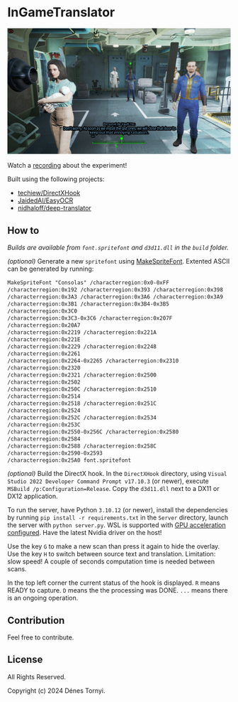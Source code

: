 # InGameTranslator

<a href="https://www.youtube.com/watch?v=tOIljr3YTzo">
<img src="https://github.com/pinting/InGameTranslator/raw/master/screenshot.png" width="600" />
</a>

Watch a [recording](https://www.youtube.com/watch?v=tOIljr3YTzo) about the experiment!

Built using the following projects:
- <a href="https://github.com/techiew/DirectXHook">techiew/DirectXHook</a>
- <a href="https://github.com/JaidedAI/EasyOCR">JaidedAI/EasyOCR</a>
- <a href="https://github.com/nidhaloff/deep-translator">nidhaloff/deep-translator</a>

## How to

_Builds are available from `font.spritefont` and `d3d11.dll` in the `build` folder._

_(optional)_ Generate a new `spritefont` using [MakeSpriteFont](https://github.com/microsoft/DirectXTK/wiki/MakeSpriteFont). Extented ASCII can be generated by running:

```
MakeSpriteFont "Consolas" /characterregion:0x0-0xFF
/characterregion:0x192 /characterregion:0x393 /characterregion:0x398
/characterregion:0x3A3 /characterregion:0x3A6 /characterregion:0x3A9
/characterregion:0x3B1 /characterregion:0x3B4-0x3B5 /characterregion:0x3C0
/characterregion:0x3C3-0x3C6 /characterregion:0x207F /characterregion:0x20A7
/characterregion:0x2219 /characterregion:0x221A /characterregion:0x221E
/characterregion:0x2229 /characterregion:0x2248 /characterregion:0x2261
/characterregion:0x2264-0x2265 /characterregion:0x2310 /characterregion:0x2320
/characterregion:0x2321 /characterregion:0x2500 /characterregion:0x2502
/characterregion:0x250C /characterregion:0x2510 /characterregion:0x2514
/characterregion:0x2518 /characterregion:0x251C /characterregion:0x2524
/characterregion:0x252C /characterregion:0x2534 /characterregion:0x253C
/characterregion:0x2550-0x256C /characterregion:0x2580 /characterregion:0x2584
/characterregion:0x2588 /characterregion:0x258C /characterregion:0x2590-0x2593
/characterregion:0x25A0 font.spritefont
```

_(optional)_ Build the DirectX hook. In the `DirectXHook` directory, using `Visual Studio 2022 Developer Command Prompt v17.10.3` (or newer), execute `MSBuild /p:Configuration=Release`. Copy the `d3d11.dll` next to a DX11 or DX12 application.

To run the server, have Python `3.10.12` (or newer), install the dependencies by running `pip install -r requirements.txt` in the `Server` directory, launch the server with `python server.py`. WSL is supported with [GPU acceleration configured](https://docs.nvidia.com/datacenter/cloud-native/container-toolkit/latest/install-guide.html). Have the latest Nvidia driver on the host!

Use the key `G` to make a new scan than press it again to hide the overlay. Use the key `H` to switch between source text and translation. Limitation: slow speed! A couple of seconds computation time is needed between scans.

In the top left corner the current status of the hook is displayed. `R` means READY to capture. `D` means the the processing was DONE. `...` means there is an ongoing operation.

## Contribution

Feel free to contribute.

## License

All Rights Reserved.

Copyright (c) 2024 Dénes Tornyi.